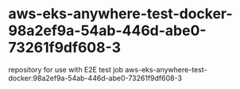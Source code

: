 # aws-eks-anywhere-test-docker-98a2ef9a-54ab-446d-abe0-73261f9df608-3
repository for use with E2E test job aws-eks-anywhere-test-docker:98a2ef9a-54ab-446d-abe0-73261f9df608-3
